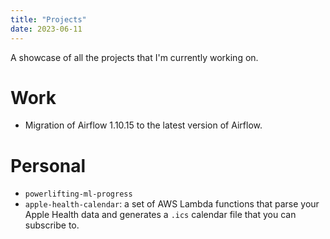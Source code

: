 ```yaml
---
title: "Projects"
date: 2023-06-11
---
```


A showcase of all the projects that I'm currently working on.

# Work
- Migration of Airflow 1.10.15 to the latest version of Airflow.

# Personal
- `powerlifting-ml-progress`
- `apple-health-calendar`: a set of AWS Lambda functions that parse your Apple Health data and generates a `.ics` calendar file that you can subscribe to.